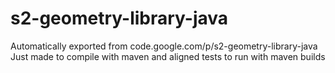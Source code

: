 # s2-geometry-library-java
Automatically exported from code.google.com/p/s2-geometry-library-java
Just made to compile with maven and aligned tests to run with maven builds
